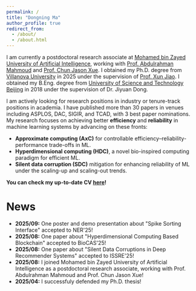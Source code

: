 ```yaml
---
permalink: /
title: "Dongning Ma"
author_profile: true
redirect_from: 
  - /about/
  - /about.html
---
```


I am currently a postdoctoral research associate at [Mohamed bin Zayed University of Artificial Intelligence](https://mbzuai.ac.ae/), working with [Prof. Abdulrahman Mahmoud](https://ma3mool.github.io/) and [Prof. Chun Jason Xue](https://mlab.hk/people/jasonxue/). I obtained my Ph.D. degree from [Villanova University](https://villanova.edu/) in 2025 under the supervision of [Prof. Xun Jiao](https://vu-detail.github.io/people/jiao). I obtained my B.Eng. degree from [University of Science and Technology Beijing](https://www.ustb.edu.cn/) in 2018 under the supervision of Dr. Jiyuan Dong. 

I am actively looking for research positions in industry or tenure-track positions in academia. I have published more than 30 papers in venues including ASPLOS, DAC, SIGIR, and TCAD, with 3 best paper nominations. My research focuses on achieving better **efficiency** and **reliability** in machine learning systems by advancing on these fronts:
- **Approximate computing (AxC)** for controllable efficiency–reliability-performance trade-offs in ML. 
- **Hyperdimensional computing (HDC)**, a novel bio-inspired computing paradigm for efficient ML.  
- **Silent data corruption (SDC)** mitigation for enhancing reliability of ML under the scaling-up and scaling-out trends. 

**You can check my up-to-date CV [here](/cv/)!**

# News
- **2025/09:** One poster and demo presentation about "Spike Sorting Interface" accepted to NER'25!
- **2025/08:** One paper about "Hyperdimensional Computing Based Blockchain" accepted to BioCAS'25!
- **2025/08:** One paper about "Silent Data Corruptions in Deep Recommender Systems" accepted to ISSRE'25!
- **2025/08:** I joined Mohamed bin Zayed University of Artificial Intelligence as a postdoctoral research associate, working with Prof. Abdulrahman Mahmoud and Prof. Chun Jason Xue! 
- **2025/04:** I successfuly defended my Ph.D. thesis! 